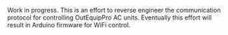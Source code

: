 Work in progress. This is an effort to reverse engineer the communication protocol for controlling OutEquipPro AC units. Eventually this effort will result in Arduino firmware for WiFi control.
